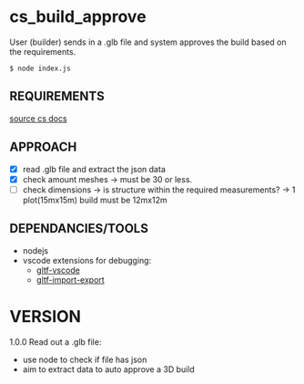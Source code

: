 # cs_build_approve
User (builder) sends in a .glb file and system approves the build based on the requirements.

```node
$ node index.js
```

## REQUIREMENTS
[source cs docs](https://docs.cardastation.com/home/scenes/create-custom-scenes/3d-models)

## APPROACH
- [x] read .glb file and extract the json data
- [x] check amount meshes -> must be 30 or less.
- [ ] check dimensions -> is structure within the required measurements? -> 1 plot(15mx15m) build must be 12mx12m

## DEPENDANCIES/TOOLS
 - nodejs
 - vscode extensions for debugging:
   - [gltf-vscode](https://marketplace.visualstudio.com/items?itemName=cesium.gltf-vscode)
   - [gltf-import-export](https://www.npmjs.com/package/gltf-import-export)

# VERSION

1.0.0 Read out a .glb file:
- use node to check if file has json
- aim to extract data to auto approve a 3D build